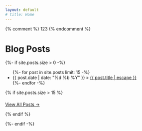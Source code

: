 ```yaml
---
layout: default
# title: Home 
---
```

{% comment %} 123 {% endcomment %}
<h1 class="page-heading">Blog Posts</h1> 

{%- if site.posts.size > 0 -%}
  <ul class="posts">
    {%- for post in site.posts limit: 15 -%}
    <li>
      <span class="post-date-tom-style">{{ post.date | date: "%d %b %Y" }}</span> 
      &raquo; 
      <a href="{{ post.url | relative_url }}">{{ post.title | escape }}</a>
    </li>
    {%- endfor -%}
  </ul>

  {% if site.posts.size > 15 %}
    <p style="margin-top: 1.5em;"><a href="{{ '/archive/' | relative_url }}">View All Posts &rarr;</a></p>
  {% endif %}

{%- endif -%}